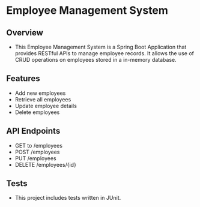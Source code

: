 # Employee Management System

## Overview
- This Employee Management System is a Spring Boot Application that provides RESTful APIs to manage employee records. It allows the use of CRUD operations on employees stored in a in-memory database.

## Features
- Add new employees
- Retrieve all employees
- Update employee details
- Delete employees

## API Endpoints
- GET to /employees
- POST /employees
- PUT /employees
- DELETE /employees/{id}

## Tests
- This project includes tests written in JUnit.

